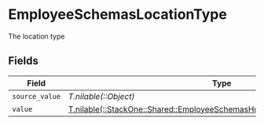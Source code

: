 # EmployeeSchemasLocationType

The location type


## Fields

| Field                                                                                                                                              | Type                                                                                                                                               | Required                                                                                                                                           | Description                                                                                                                                        |
| -------------------------------------------------------------------------------------------------------------------------------------------------- | -------------------------------------------------------------------------------------------------------------------------------------------------- | -------------------------------------------------------------------------------------------------------------------------------------------------- | -------------------------------------------------------------------------------------------------------------------------------------------------- |
| `source_value`                                                                                                                                     | *T.nilable(::Object)*                                                                                                                              | :heavy_minus_sign:                                                                                                                                 | N/A                                                                                                                                                |
| `value`                                                                                                                                            | [T.nilable(::StackOne::Shared::EmployeeSchemasHomeLocationLocationTypeValue)](../../models/shared/employeeschemashomelocationlocationtypevalue.md) | :heavy_minus_sign:                                                                                                                                 | N/A                                                                                                                                                |